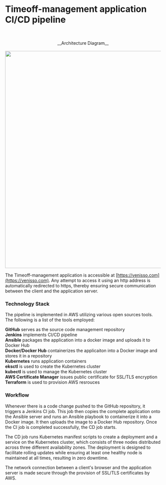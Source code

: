 # Timeoff-management application CI/CD pipeline

<br>
<p align="center">
__Architecture Diagram__
<br>
<br>

<img src="https://user-images.githubusercontent.com/36462985/222253330-7151db25-6585-4262-9b1f-e9f2849e5229.png" width="700">
</p>

The Timeoff-management application is accessible at [https://venisso.com](https://venisso.com). Any attempt to access it using an http address is automatically redirected to https, thereby ensuring secure communication between the client and the application server.
</p>


<h3> Technology Stack </h3>
<p>
The pipeline is implemented in AWS utilizing various open sources tools. The following is a list of the tools employed:
</p>

__GitHub__ serves as the source code management repository <br> __Jenkins__ implements CI/CD pipeline <br> __Ansible__ packages the application into a docker image and uploads it to Docker Hub <br> __Docker/Docker Hub__ containerizes the applicaiton into a Docker image and stores it in a repository <br> __Kubernetes__ runs application containers <br> __eksctl__ is used to create the Kubernetes cluster <br> __kubectl__ is used to manage the Kubernetes cluster <br> __AWS Certificate Manager__ issues public certificate for SSL/TLS encryption <br> __Terraform__ is used to provision AWS resrouces

<h3> Workflow </h3>
<p>
  Whenever there is a code change pushed to the GitHub repository, it triggers a Jenkins CI job. This job then copies the complete application onto the Ansible server and runs an Ansible playbook to containerize it into a Docker image. It then uploads the image to a Docker Hub repository. Once the CI job is completed successfully, the CD job starts.

  The CD job runs Kubernetes manifest scripts to create a deployment and a service on the Kubernetes cluster, which consists of three nodes distributed across three different availability zones. The deployment is designed to facilitate rolling updates while ensuring at least one healthy node is maintained at all times, resulting in zero downtime.
  
  The network connection between a client's browser and the application server is made secure through the provision of SSL/TLS certificates by AWS.
</p>

